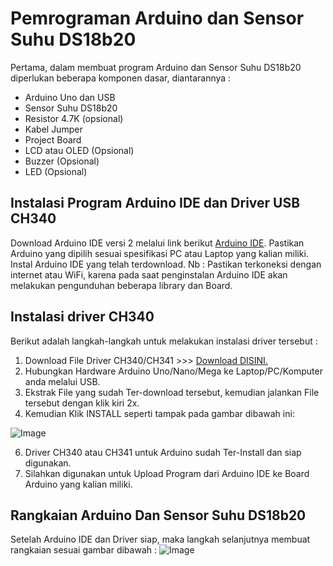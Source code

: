 # Pemrograman Arduino dan Sensor Suhu DS18b20

Pertama, dalam membuat program Arduino dan Sensor Suhu DS18b20 diperlukan beberapa komponen dasar, diantarannya :
- Arduino Uno dan USB
- Sensor Suhu DS18b20
- Resistor 4.7K (opsional)
- Kabel Jumper
- Project Board
- LCD atau OLED (Opsional)
- Buzzer (Opsional)
- LED (Opsional)

## Instalasi Program Arduino IDE dan Driver USB CH340

Download Arduino IDE versi 2 melalui link berikut [Arduino IDE](https://docs.arduino.cc/software/ide-v2/tutorials/getting-started/ide-v2-downloading-and-installing/). Pastikan Arduino yang dipilih sesuai spesifikasi PC atau Laptop yang kalian miliki.
Instal Arduino IDE yang telah terdownload.
Nb : Pastikan terkoneksi dengan internet atau WiFi, karena pada saat penginstalan Arduino IDE akan melakukan pengunduhan beberapa library dan Board.

## Instalasi driver CH340

Berikut adalah langkah-langkah untuk melakukan instalasi driver tersebut :

1. Download File Driver CH340/CH341 >>> [Download DISINI.](https://drive.google.com/file/d/1mjJGaasvh0iiqljNrpCc17mMRMeVlDaC/view)
2. Hubungkan Hardware Arduino Uno/Nano/Mega ke Laptop/PC/Komputer anda melalui USB.
3. Ekstrak File yang sudah Ter-download tersebut, kemudian jalankan File tersebut dengan klik kiri 2x.
4. Kemudian Klik INSTALL seperti tampak pada gambar dibawah ini:

![Image](https://github.com/user-attachments/assets/f8a4260a-19a2-4e56-8d93-006ff4c8717d)

6. Driver CH340 atau CH341 untuk Arduino sudah Ter-Install dan siap digunakan.
7. Silahkan digunakan untuk Upload Program dari Arduino IDE ke Board Arduino yang kalian miliki.

## Rangkaian Arduino Dan Sensor Suhu DS18b20

Setelah Arduino IDE dan Driver siap, maka langkah selanjutnya membuat rangkaian sesuai gambar dibawah :
![Image](https://github.com/user-attachments/assets/856b9f2f-40fc-4108-95c9-c6828490cc5a)
